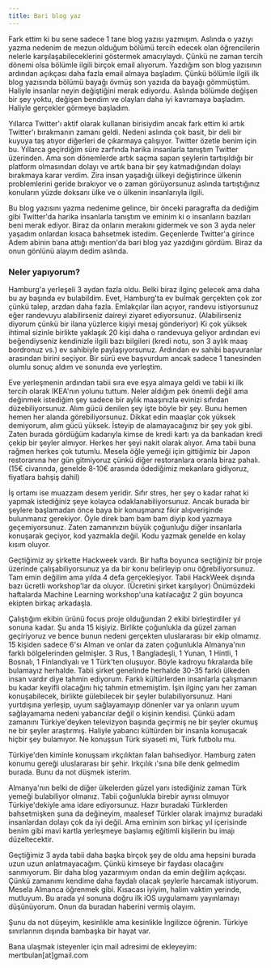```yaml
---
title: Bari blog yaz
---
```


Fark ettim ki bu sene sadece 1 tane blog yazısı yazmışım. Aslında o yazıyı yazma nedenim de mezun olduğum bölümü tercih edecek olan öğrencilerin nelerle karşılaşabileceklerini göstermek amacıylaydı. Çünkü ne zaman tercih dönemi olsa bölümle ilgili birçok email alıyorum. Yazdığım son blog yazısının ardından açıkçası daha fazla email almaya başladım. Çünkü bölümle ilgili ilk blog yazısında bölümü bayağı övmüş son yazıda da bayağı gömmüştüm. Haliyle insanlar neyin değiştiğini merak ediyordu. Aslında bölümde değişen bir şey yoktu, değişen bendim ve olayları daha iyi kavramaya başladım. Haliyle gerçekler görmeye başladım.

Yıllarca Twitter'ı aktif olarak kullanan birisiydim ancak fark ettim ki artık Twitter'ı bırakmanın zamanı geldi. Nedeni aslında çok basit, bir deli bir kuyuya taş atıyor diğerleri de çıkarmaya çalışıyor. Twitter özetle benim için bu. Yıllarca geçirdiğim süre zarfında harika insanlarla tanıştım Twitter üzerinden. Ama son dönemlerde artık saçma sapan şeylerin tartışıldığı bir platform olmasından dolayı ve artık bana bir şey katmadığından dolayı bırakmaya karar verdim. Zira insan yaşadığı ülkeyi değiştirince ülkenin problemlerini geride bırakıyor ve o zaman görüyorsunuz aslında tartıştığınız konuların yüzde doksanı ülke ve o ülkenin insanlarıyla ilgili.

Bu blog yazısını yazma nedenime gelince, bir önceki paragrafta da dediğim gibi Twitter'da harika insanlarla tanıştım ve eminim ki o insanların bazıları beni merak ediyor. Biraz da onların merakını gidermek ve son 3 ayda neler yaşadım onlardan kısaca bahsetmek istedim. Geçenlerde Twitter'a girince Adem abinin bana attığı mention'da bari blog yaz yazdığını gördüm. Biraz da onun gönlünü alayım dedim aslında.

### Neler yapıyorum?

Hamburg'a yerleşeli 3 aydan fazla oldu. Belki biraz ilginç gelecek ama daha bu ay başında ev bulabildim. Evet, Hamburg'ta ev bulmak gerçekten çok zor çünkü talep, arzdan daha fazla. Emlakçılar ilan açıyor, randevu istiyorsunuz eğer randevuyu alabilirseniz daireyi ziyaret ediyorsunuz. (Alabilirseniz diyorum çünkü bir ilana yüzlerce kişiyi mesaj gönderiyor) Ki çok yüksek ihtimal sizinle birlikte yaklaşık 20 kişi daha o randevuya geliyor ardından evi beğendiyseniz kendinizle ilgili bazı bilgileri (kredi notu, son 3 aylık maaş bordronuz vs.) ev sahibiyle paylaşıyorsunuz. Ardından ev sahibi başvuranlar arasından birini seçiyor. Bir sürü eve başvurdum ancak sadece 1 tanesinden olumlu sonuç aldım ve sonunda eve yerleştim.

Eve yerleşmenin ardından tabii sıra eve eşya almaya geldi ve tabii ki ilk tercih olarak IKEA'nın yolunu tuttum. Neler aldığım pek önemli değil ama değinmek istediğim şey sadece bir aylık maaşınızla evinizi sıfırdan düzebiliyorsunuz. Alım gücü denilen şey işte böyle bir şey. Bunu hemen hemen her alanda görebiliyorsunuz. Dikkat edin maaşlar çok yüksek demiyorum, alım gücü yüksek. İsteyip de alamayacağınız bir şey yok gibi. Zaten burada gördüğüm kadarıyla kimse de kredi kartı ya da bankadan kredi çekip bir şeyler almıyor. Herkes her şeyi nakit olarak alıyor. Ama tabii buna rağmen herkes çok tutumlu. Mesela öğle yemeği için gittiğimiz bir Japon restoranına her gün gitmiyoruz çünkü diğer restoranlara oranla biraz pahalı. (15€ civarında, genelde 8-10€ arasında ödediğimiz mekanlara gidiyoruz, fiyatlara bahşiş dahil)

İş ortamı ise muazzam desem yeridir. Sıfır stres, her şey o kadar rahat ki yapmak istediğiniz şeye kolayca odaklanabiliyorsunuz. Ancak burada bir şeylere başlamadan önce baya bir konuşmanız fikir alışverişinde bulunmanız gerekiyor. Öyle direk bam bam bam diyip kod yazmaya geçemiyorsunuz. Zaten zamanınızın büyük çoğunluğu diğer insanlarla konuşarak geçiyor, kod yazmakla değil. Kodu yazmak genelde en kolay kısım oluyor.

Geçtiğimiz ay şirkette Hackweek vardı. Bir hafta boyunca seçtiğiniz bir proje üzerinde çalışabiliyorsunuz ya da bir konu belirleyip onu öğrebiliyorsunuz. Tam emin değilim ama yılda 4 defa gerçekleşiyor. Tabii HackWeek dışında bazı ücretli workshop'lar da oluyor. (Ücretini şirket karşılıyor) Önümüzdeki haftalarda Machine Learning workshop'una katılacağız 2 gün boyunca ekipten birkaç arkadaşla.

Çalıştığım ekibin ürünü focus proje olduğundan 2 ekibi birleştirdiler yıl sonuna kadar. Şu anda 15 kişiyiz. Birlikte çoğunlukla da güzel zaman geçiriyoruz ve bence bunun nedeni gerçekten uluslararası bir ekip olmamız. 15 kişiden sadece 6'sı Alman ve onlar da zaten çoğunlukla Almanya'nın farklı bölgelerinden gelmişler. 3 Rus, 1 Bangladeşli, 1 Yunan, 1 Hintli, 1 Bosnalı, 1 Finlandiyalı ve 1 Türk'ten oluşuyor. Böyle kadroyu fıkralarda bile bulamayız herhalde. Tabii şirket genelinde herhalde 30-35 farklı ülkeden insan vardır diye tahmin ediyorum. Farklı kültürlerden insanlarla çalışmanın bu kadar keyifli olacağını hiç tahmin etmemiştim. İşin ilginç yanı her zaman konuşabilecek, birlikte gülebilecek bir şeyler bulabiliyorsunuz. Hani yurtdışına yerleşip, uyum sağlayamayıp dönenler var ya onların uyum sağlayamama nedeni yabancılar değil o kişinin kendisi. Çünkü adam zamanını Türkiye'deyken televizyon başında geçirmiş ne bir şeyler okumuş ne bir şeyler araştırmış. Haliyle yabancı kültürden bir insanla konuşacak hiçbir şey bulamıyor. Ne konuşsun Türk siyaseti mi, Türk futbolu mu.

Türkiye'den kiminle konuşsam ırkçılıktan falan bahsediyor. Hamburg zaten konumu gereği uluslararası bir şehir. Irkçılık ı'sına bile denk gelmedim burada. Bunu da not düşmek isterim.

Almanya'nın belki de diğer ülkelerden güzel yanı istediğiniz zaman Türk yemeği bulabiliyor olmanız. Tabii çoğunlukla birebir aynısı olmuyor Türkiye'dekiyle ama idare ediyorsunuz. Hazır buradaki Türklerden bahsetmişken şuna da değineyim, maalesef Türkler olarak imajımız buradaki insanlardan dolayı çok da iyi değil. Ama eminim son birkaç yıl içerisinde benim gibi mavi kartla yerleşmeye başlamış eğitimli kişilerin bu imajı düzeltecektir.

Geçtiğimiz 3 ayda tabii daha başka birçok şey de oldu ama hepsini burada uzun uzun anlatmayacağım. Çünkü kimseye bir faydası olacağını sanmıyorum. Bir daha blog yazarmıyım ondan da emin değilim açıkçası. Çünkü zamanımı kendime daha faydalı olacak şeylerle harcamak istiyorum. Mesela Almanca öğrenmek gibi. Kısacası iyiyim, halim vaktim yerinde, mutluyum. Bu arada yıl sonuna doğru ilk iOS uygulamamı yayınlamayı düşünüyorum. Onun da buradan haberini vermiş olayım.

Şunu da not düşeyim, kesinlikle ama kesinlikle İngilizce öğrenin. Türkiye sınırlarının dışında bambaşka bir hayat var.

Bana ulaşmak isteyenler için mail adresimi de ekleyeyim: mertbulan[at]gmail.com

